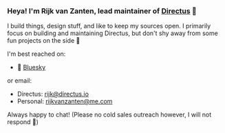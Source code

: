 ### Heya! I'm Rijk van Zanten, lead maintainer of [Directus](https://directus.io) 👋

I build things, design stuff, and like to keep my sources open. I primarily focus on building and maintaining Directus, but don't shy away from some fun projects on the side 🌝

I'm best reached on:

- 🦋 [Bluesky](https://bsky.app/profile/rijk.nyc)

or email: 
- Directus: rijk@directus.io
- Personal: rijkvanzanten@me.com

Always happy to chat! (Please no cold sales outreach however, I will not respond 🙏) 
